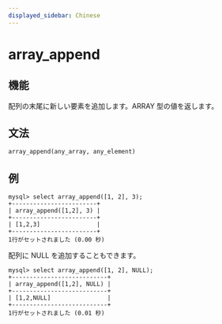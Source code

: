```yaml
---
displayed_sidebar: Chinese
---
```


# array_append

## 機能

配列の末尾に新しい要素を追加します。ARRAY 型の値を返します。

## 文法

```Haskell
array_append(any_array, any_element)
```

## 例

```plain text
mysql> select array_append([1, 2], 3);
+------------------------+
| array_append([1,2], 3) |
+------------------------+
| [1,2,3]                |
+------------------------+
1行がセットされました (0.00 秒)

```

配列に NULL を追加することもできます。

```plain text
mysql> select array_append([1, 2], NULL);
+---------------------------+
| array_append([1,2], NULL) |
+---------------------------+
| [1,2,NULL]                |
+---------------------------+
1行がセットされました (0.01 秒)

```
